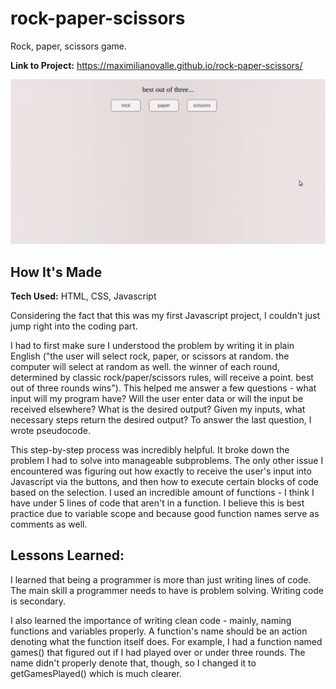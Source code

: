 # rock-paper-scissors
Rock, paper, scissors game.

**Link to Project:** https://maximilianovalle.github.io/rock-paper-scissors/

![](demo.gif)

## How It's Made

**Tech Used:** HTML, CSS, Javascript

Considering the fact that this was my first Javascript project, I couldn't just jump right into the coding part.

I had to first make sure I understood the problem by writing it in plain English ("the user will select rock, paper, or scissors at random. the computer will select at random as well. the winner of each round, determined by classic rock/paper/scissors rules, will receive a point. best out of three rounds wins"). This helped me answer a few questions - what input will my program have? Will the user enter data or will the input be received elsewhere? What is the desired output? Given my inputs, what necessary steps return the desired output? To answer the last question, I wrote pseudocode.

This step-by-step process was incredibly helpful. It broke down the problem I had to solve into manageable subproblems. The only other issue I encountered was figuring out how exactly to receive the user's input into Javascript via the buttons, and then how to execute certain blocks of code based on the selection. I used an incredible amount of functions - I think I have under 5 lines of code that aren't in a function. I believe this is best practice due to variable scope and because good function names serve as comments as well.

## Lessons Learned:

I learned that being a programmer is more than just writing lines of code. The main skill a programmer needs to have is problem solving. Writing code is secondary.

I also learned the importance of writing clean code - mainly, naming functions and variables properly. A function's name should be an action denoting what the function itself does. For example, I had a function named games() that figured out if I had played over or under three rounds. The name didn't properly denote that, though, so I changed it to getGamesPlayed() which is much clearer.